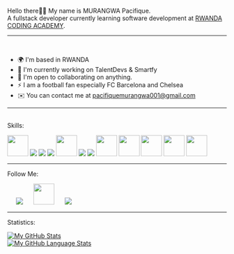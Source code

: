 Hello there👋👋  My name is MURANGWA Pacifique.<br>
A fullstack developer currently learning software development at <a href="https://www.rca.ac.rw">RWANDA CODING ACADEMY</a>.
<hr>
<br>
<ul>
  <li>🌍  I'm based in RWANDA</li>
  <li>🚀  I'm currently working on TalentDevs & Smartfy</li>
  <li>🤝  I'm open to collaborating on anything.</li>
  <li>⚡  I am a football fan especially FC Barcelona and Chelsea</li>
  <li>✉️  You can contact me at <a href="https://www.gmail.com">pacifiquemurangwa001@gmail.com</a></li>
</ul>
<hr>
<br>
Skills: 
<p>
  <a href="https://www.php.net/docs.php"><img src="https://cdn-icons-png.flaticon.com/512/5968/5968332.png" width="48px" height="48px"/></a>
  <a href="https://devdocs.io/c/"><img src="https://img.icons8.com/color/48/000000/c-programming.png"/></a>
  <a href="https://developer.mozilla.org/en-US/docs/Web/JavaScript"><img src="https://img.icons8.com/color/48/000000/javascript--v1.png"/></a>
  <a href="https://developer.mozilla.org/en-US/docs/Web/HTML"><img src="https://img.icons8.com/color/48/000000/html-5--v1.png"/></a>
  <a href="https://developer.mozilla.org/en-US/docs/Web/CSS"><img src="https://cdn-icons-png.flaticon.com/512/732/732190.png" width="48px" height="48px"/></a>
  <a href="https://getbootstrap.com/docs/5.1/getting-started/introduction/"><img src="https://img.icons8.com/color/48/000000/bootstrap.png"/></a>
  <a href="https://reactjs.org/docs/getting-started.html"><img src="https://img.icons8.com/color/48/000000/react-native.png"/></a>
  <a href="https://https://www.mongodb.com/atlas"><img src="https://res.cloudinary.com/crunchbase-production/image/upload/c_lpad,f_auto,q_auto:eco,dpr_1/erkxwhl1gd48xfhe2yld" width="48px" height="48px"/></a>
  <a href="https://dev.mysql.com/doc/"><img src="https://cdn-icons-png.flaticon.com/512/5968/5968313.png" width="48px" height="48px"/></a>
  <a href="https://nodejs.org/en/docs/"><img src="https://w7.pngwing.com/pngs/1006/374/png-transparent-web-development-node-js-socket-io-javascript-network-socket-modernization-miscellaneous-logo-web-application-thumbnail.png" width="48px" height="48px"/></a>
   <a href="https://wwww.expressjs.com"><img src="https://www.mementotech.in/assets/images/icons/express.png" width="48px" height="48px"/></a>
   <a href="https://wwww.socket.io"><img src="https://iconape.com/wp-content/files/hl/371476/svg/371476.svg" width="48px" height="48px"/></a>
</p>

<hr>
Follow Me:
<br>
<p>
  <a href="https://www.facebook.com/manzi.lionel.568" style="margin-left: 20px;"><img src="https://img.icons8.com/fluency/48/000000/facebook-new.png"/></a>
  <a href="https://www.instagram.com/pacifique__m/" style="margin-left: 20px;"><img src="http://zonasiete.net/wp-content/uploads/2020/08/768px-Instagram_logo_2016.svg_.png" height="48px" width="48px"/></a>
  <a href="https://www.linkedin.com/search/results/all/?keywords=pacifique-murangwa&origin=GLOBAL_SEARCH_HEADER&sid=RIn" style="margin-left: 20px;"><img src="https://img.icons8.com/color/48/000000/linkedin-circled--v1.png"/></a>
</p>
<hr>
Statistics:
<br>

[![My GitHub Stats](https://github-readme-stats.vercel.app/api/?username=paccy001&count_private=true&theme=tokyonight&showicons=true)]()
<br>
[![My GitHub Language Stats](https://github-readme-stats.vercel.app/api/top-langs/?username=paccy001&langs_count=5&theme=tokyonight)]()

